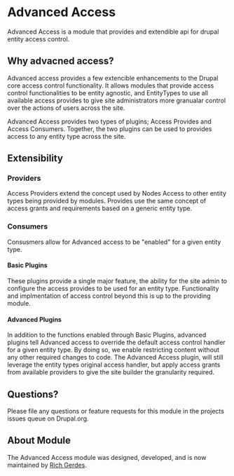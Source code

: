 # Advanced Access

Advanced Access is a module that provides and extendible api for drupal entity
access control.

## Why advacned access?

Advanced access provides a few extencible enhancements to the Drupal core
access control functionality. It allows modules that provide access control
functionalities to be entity agnostic, and EntityTypes to use all available
access provides to give site administrators more granualar control over the
actions of users across the site.

Advanced Access provides two types of plugins; Access Provides and Access
Consumers. Together, the two plugins can be used to provides access to any
entity type across the site.

## Extensibility

### Providers

Access Providers extend the concept used by Nodes Access to other entity types
being provided by modules. Provides use the same concept of access grants and
requirements based on a generic entity type.

### Consumers

Consusmers allow for Advanced access to be "enabled" for a given entity type.

#### Basic Plugins

These plugins provide a single major feature, the ability for the site admin
to configure the access provides to be used for an entity type. Functionality
and implmentation of access control beyond this is up to the providing module.

#### Advanced Plugins

In addition to the functions enabled through Basic Plugins, advanced plugins
tell Advanced access to override the default access control handler for a
given entity type. By doing so, we enable restricting content without any other
required changes to code. The Advanced Access plugin, will still leverage the
entity types original access handler, but apply access grants from available
providers to give the site builder the granularity required.

## Questions?

Please file any questions or feature requests for this module in the projects
issues queue on Drupal.org.

## About Module

The Advanced Access module was designed, developed, and is now maintained by
[Rich Gerdes](https://drupal.org/u/richgerdes).
